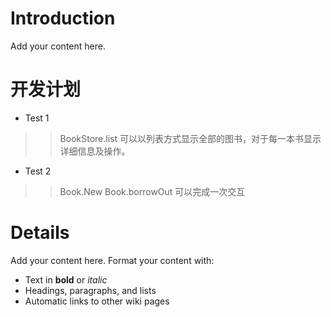 # Introduction #

Add your content here.

# 开发计划 #
  * Test 1
> > BookStore.list 可以以列表方式显示全部的图书，对于每一本书显示详细信息及操作。
  * Test 2
> > Book.New Book.borrowOut 可以完成一次交互

# Details #

Add your content here.  Format your content with:
  * Text in **bold** or _italic_
  * Headings, paragraphs, and lists
  * Automatic links to other wiki pages
